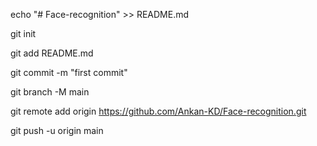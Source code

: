 echo "# Face-recognition" >> README.md

git init

git add README.md

git commit -m "first commit"

git branch -M main

git remote add origin https://github.com/Ankan-KD/Face-recognition.git

git push -u origin main

